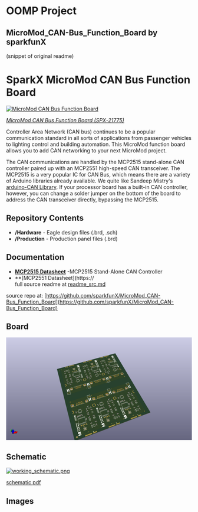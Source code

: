 # OOMP Project  
## MicroMod_CAN-Bus_Function_Board  by sparkfunX  
  
(snippet of original readme)  
  
SparkX MicroMod CAN Bus Function Board  
========================================  
  
[![MicroMod CAN Bus Function Board](https://cdn.sparkfun.com//assets/parts/2/1/5/8/2/21775-_SPX_Function_CAN_Bus-_2.jpg)](https://www.sparkfun.com/products/21775)  
  
[*MicroMod CAN Bus Function Board (SPX-21775)*](https://www.sparkfun.com/products/21775)  
  
Controller Area Network (CAN bus) continues to be a popular communication standard in all sorts of applications from passenger vehicles to lighting control and building automation. This MicroMod function board allows you to add CAN networking to your next MicroMod project.   
  
The CAN communications are handled by the MCP2515 stand-alone CAN controller paired up with an MCP2551 high-speed CAN transceiver. The MCP2515 is a very popular IC for CAN Bus, which means there are a variety of Arduino libraries already available. We quite like Sandeep Mistry's [arduino-CAN Library](https://github.com/sandeepmistry/arduino-CAN). If your processor board has a built-in CAN controller, however, you can change a solder jumper on the bottom of the board to address the CAN transceiver directly, bypassing the MCP2515.  
  
Repository Contents  
-------------------  
  
* **/Hardware** - Eagle design files (.brd, .sch)  
* **/Production** - Production panel files (.brd)  
  
Documentation  
--------------  
    
* **[MCP2515 Datasheet](https://cdn.sparkfun.com/assets/1/0/e/4/0/MCP2515-Family-Data-Sheet-DS20001801K.pdf)** -MCP2515 Stand-Alone CAN Controller  
* **[MCP2551 Datasheet](https://  
  full source readme at [readme_src.md](readme_src.md)  
  
source repo at: [https://github.com/sparkfunX/MicroMod_CAN-Bus_Function_Board](https://github.com/sparkfunX/MicroMod_CAN-Bus_Function_Board)  
## Board  
  
[![working_3d.png](working_3d_600.png)](working_3d.png)  
## Schematic  
  
[![working_schematic.png](working_schematic_600.png)](working_schematic.png)  
  
[schematic pdf](working_schematic.pdf)  
## Images  
